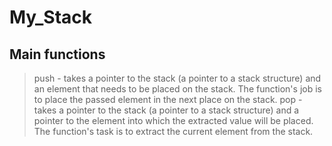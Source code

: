 # My_Stack
## Main functions
> push - takes a pointer to the stack (a pointer to a stack structure) and an element that needs to be placed on the stack. The function's job is to place the passed element in the next place on the stack.
> pop - takes a pointer to the stack (a pointer to a stack structure) and a pointer to the element into which the extracted value will be placed. The function's task is to extract the current element from the stack.
